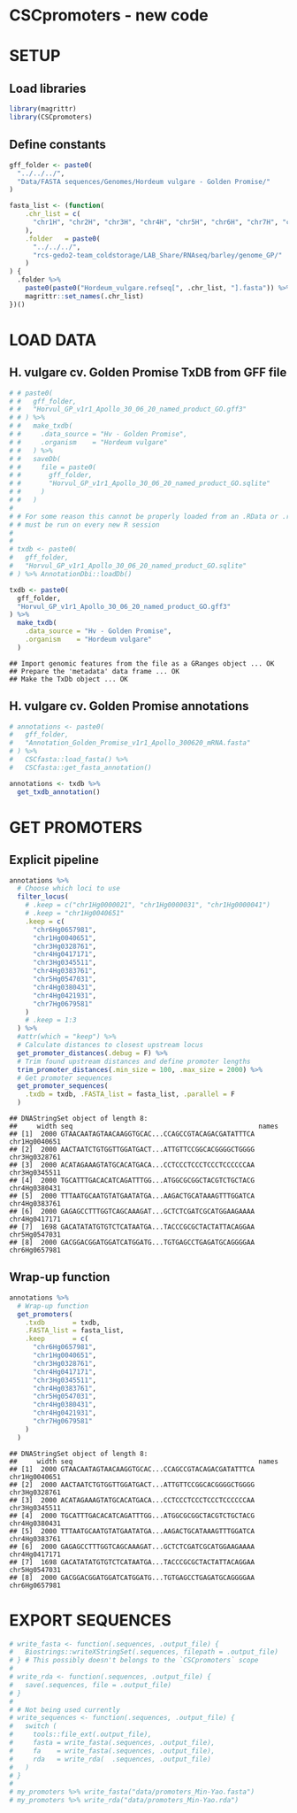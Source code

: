 CSCpromoters - new code
================

# SETUP

## Load libraries

``` r
library(magrittr)
library(CSCpromoters)
```

## Define constants

``` r
gff_folder <- paste0(
  "../../../",
  "Data/FASTA sequences/Genomes/Hordeum vulgare - Golden Promise/"
)

fasta_list <- (function(
    .chr_list = c(
      "chr1H", "chr2H", "chr3H", "chr4H", "chr5H", "chr6H", "chr7H", "chrUn"
    ),
    .folder   = paste0(
      "../../../",
      "rcs-gedo2-team_coldstorage/LAB_Share/RNAseq/barley/genome_GP/"
    )
) {
  .folder %>% 
    paste0(paste0("Hordeum_vulgare.refseq[", .chr_list, "].fasta")) %>% 
    magrittr::set_names(.chr_list)
})()
```

# LOAD DATA

## H. vulgare cv. Golden Promise TxDB from GFF file

``` r
# # paste0(
# #   gff_folder,
# #   "Horvul_GP_v1r1_Apollo_30_06_20_named_product_GO.gff3"
# # ) %>% 
# #   make_txdb(
# #     .data_source = "Hv - Golden Promise",
# #     .organism    = "Hordeum vulgare"
# #   ) %>% 
# #   saveDb(
# #     file = paste0(
# #       gff_folder,
# #       "Horvul_GP_v1r1_Apollo_30_06_20_named_product_GO.sqlite"
# #     )
# #   )
# 
# # For some reason this cannot be properly loaded from an .RData or .rda file,
# # must be run on every new R session
# 
# 
# txdb <- paste0(
#   gff_folder,
#   "Horvul_GP_v1r1_Apollo_30_06_20_named_product_GO.sqlite"
# ) %>% AnnotationDbi::loadDb()

txdb <- paste0(
  gff_folder,
  "Horvul_GP_v1r1_Apollo_30_06_20_named_product_GO.gff3"
) %>%
  make_txdb(
    .data_source = "Hv - Golden Promise",
    .organism    = "Hordeum vulgare"
  )
```

    ## Import genomic features from the file as a GRanges object ... OK
    ## Prepare the 'metadata' data frame ... OK
    ## Make the TxDb object ... OK

## H. vulgare cv. Golden Promise annotations

``` r
# annotations <- paste0(
#   gff_folder,
#   "Annotation_Golden_Promise_v1r1_Apollo_300620_mRNA.fasta"
# ) %>% 
#   CSCfasta::load_fasta() %>%
#   CSCfasta::get_fasta_annotation()

annotations <- txdb %>%
  get_txdb_annotation()
```

# GET PROMOTERS

## Explicit pipeline

``` r
annotations %>%
  # Choose which loci to use
  filter_locus(
    # .keep = c("chr1Hg0000021", "chr1Hg0000031", "chr1Hg0000041")
    # .keep = "chr1Hg0040651"
    .keep = c(
      "chr6Hg0657981",
      "chr1Hg0040651",
      "chr3Hg0328761",
      "chr4Hg0417171",
      "chr3Hg0345511",
      "chr4Hg0383761",
      "chr5Hg0547031",
      "chr4Hg0380431",
      "chr4Hg0421931",
      "chr7Hg0679581"
    )
    # .keep = 1:3
  ) %>% 
  #attr(which = "keep") %>%
  # Calculate distances to closest upstream locus
  get_promoter_distances(.debug = F) %>%
  # Trim found upstream distances and define promoter lengths
  trim_promoter_distances(.min_size = 100, .max_size = 2000) %>%
  # Get promoter sequences
  get_promoter_sequences(
    .txdb = txdb, .FASTA_list = fasta_list, .parallel = F
  )
```

    ## DNAStringSet object of length 8:
    ##     width seq                                               names               
    ## [1]  2000 GTAACAATAGTAACAAGGTGCAC...CCAGCCGTACAGACGATATTTCA chr1Hg0040651
    ## [2]  2000 AACTAATCTGTGGTTGGATGACT...ATTGTTCCGGCACGGGGCTGGGG chr3Hg0328761
    ## [3]  2000 ACATAGAAAGTATGCACATGACA...CCTCCCTCCCTCCCTCCCCCCAA chr3Hg0345511
    ## [4]  2000 TGCATTTGACACATCAGATTTGG...ATGGCGCGGCTACGTCTGCTACG chr4Hg0380431
    ## [5]  2000 TTTAATGCAATGTATGAATATGA...AAGACTGCATAAAGTTTGGATCA chr4Hg0383761
    ## [6]  2000 GAGAGCCTTTGGTCAGCAAAGAT...GCTCTCGATCGCATGGAAGAAAA chr4Hg0417171
    ## [7]  1698 GACATATATGTGTCTCATAATGA...TACCCGCGCTACTATTACAGGAA chr5Hg0547031
    ## [8]  2000 GACGGACGGATGGATCATGGATG...TGTGAGCCTGAGATGCAGGGGAA chr6Hg0657981

## Wrap-up function

``` r
annotations %>%
  # Wrap-up function
  get_promoters(
    .txdb       = txdb,
    .FASTA_list = fasta_list,
    .keep       = c(
      "chr6Hg0657981",
      "chr1Hg0040651",
      "chr3Hg0328761",
      "chr4Hg0417171",
      "chr3Hg0345511",
      "chr4Hg0383761",
      "chr5Hg0547031",
      "chr4Hg0380431",
      "chr4Hg0421931",
      "chr7Hg0679581"
    )
  )
```

    ## DNAStringSet object of length 8:
    ##     width seq                                               names               
    ## [1]  2000 GTAACAATAGTAACAAGGTGCAC...CCAGCCGTACAGACGATATTTCA chr1Hg0040651
    ## [2]  2000 AACTAATCTGTGGTTGGATGACT...ATTGTTCCGGCACGGGGCTGGGG chr3Hg0328761
    ## [3]  2000 ACATAGAAAGTATGCACATGACA...CCTCCCTCCCTCCCTCCCCCCAA chr3Hg0345511
    ## [4]  2000 TGCATTTGACACATCAGATTTGG...ATGGCGCGGCTACGTCTGCTACG chr4Hg0380431
    ## [5]  2000 TTTAATGCAATGTATGAATATGA...AAGACTGCATAAAGTTTGGATCA chr4Hg0383761
    ## [6]  2000 GAGAGCCTTTGGTCAGCAAAGAT...GCTCTCGATCGCATGGAAGAAAA chr4Hg0417171
    ## [7]  1698 GACATATATGTGTCTCATAATGA...TACCCGCGCTACTATTACAGGAA chr5Hg0547031
    ## [8]  2000 GACGGACGGATGGATCATGGATG...TGTGAGCCTGAGATGCAGGGGAA chr6Hg0657981

# EXPORT SEQUENCES

``` r
# write_fasta <- function(.sequences, .output_file) {
#   Biostrings::writeXStringSet(.sequences, filepath = .output_file)
# } # This possibly doesn't belongs to the `CSCpromoters` scope
# 
# write_rda <- function(.sequences, .output_file) {
#   save(.sequences, file = .output_file)
# }
# 
# # Not being used currently
# write_sequences <- function(.sequences, .output_file) {
#   switch (
#     tools::file_ext(.output_file),
#     fasta = write_fasta(.sequences, .output_file),
#     fa    = write_fasta(.sequences, .output_file),
#     rda   = write_rda(  .sequences, .output_file)
#   )
# }
# 
# my_promoters %>% write_fasta("data/promoters_Min-Yao.fasta")
# my_promoters %>% write_rda("data/promoters_Min-Yao.rda")
```
